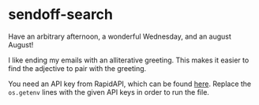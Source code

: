 # sendoff-search
Have an arbitrary afternoon, a wonderful Wednesday, and an august August!

I like ending my emails with an alliterative greeting. This makes it easier to find the adjective to pair with the greeting. 

You need an API key from RapidAPI, which can be found [here](https://rapidapi.com/dpventures/api/wordsapi/). Replace the `os.getenv` lines with the given API keys in order to run the file. 
